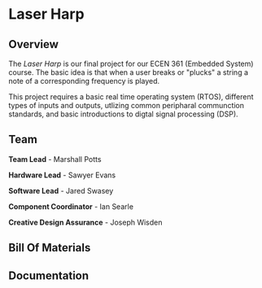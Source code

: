 # Laser Harp
## Overview
The *Laser Harp* is our final project for our ECEN 361 (Embedded System) course. The basic idea is that when a user breaks or "plucks" a string a note of a corresponding frequency is played. 

This project requires a basic real time operating system (RTOS), different types of inputs and outputs, utlizing common peripharal communction standards, and basic introductions to digtal signal processing (DSP).

## Team
**Team Lead** - Marshall Potts

**Hardware Lead** - Sawyer Evans

**Software Lead** - Jared Swasey

**Component Coordinator** - Ian Searle

**Creative Design Assurance** - Joseph Wisden
## Bill Of Materials

## Documentation
